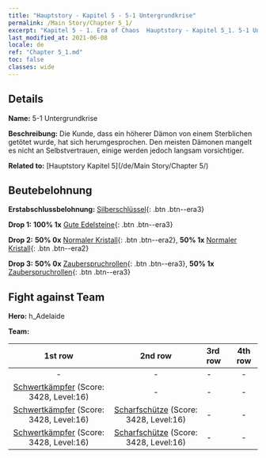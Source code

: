 ```yaml
---
title: "Hauptstory - Kapitel 5 - 5-1 Untergrundkrise"
permalink: /Main Story/Chapter 5_1/
excerpt: "Kapitel 5 - 1. Era of Chaos  Hauptstory - Kapitel 5_1. 5-1 Untergrundkrise"
last_modified_at: 2021-06-08
locale: de
ref: "Chapter 5_1.md"
toc: false
classes: wide
---
```


## Details

 **Name:** 5-1 Untergrundkrise

 **Beschreibung:** Die Kunde, dass ein höherer Dämon von einem Sterblichen getötet wurde, hat sich herumgesprochen. Den meisten Dämonen mangelt es nicht an Selbstvertrauen, einige werden jedoch langsam vorsichtiger.

 **Related to:** [Hauptstory Kapitel 5](/de/Main Story/Chapter 5/)

## Beutebelohnung

 **Erstabschlussbelohnung:** [Silberschlüssel](/ItemsDE/con_693/){: .btn .btn--era3}

 **Drop 1:** **100% 1x** [Gute Edelsteine](/ItemsDE/mat_16/){: .btn .btn--era3}

 **Drop 2:** **50% 0x** [Normaler Kristall](/ItemsDE/mat_11/){: .btn .btn--era2}, **50% 1x** [Normaler Kristall](/ItemsDE/mat_11/){: .btn .btn--era2}

 **Drop 3:** **50% 0x** [Zauberspruchrollen](/ItemsDE/con_694/){: .btn .btn--era3}, **50% 1x** [Zauberspruchrollen](/ItemsDE/con_694/){: .btn .btn--era3}


## Fight against Team
 **Hero:** h_Adelaide

 **Team:**


  | 1st row | 2nd row | 3rd row | 4th row |
  |:----:|:----:|:----|:----:|
  | - | - | - | - |
  | [Schwertkämpfer](/de/units/Swordsman/) (Score: 3428, Level:16)  | - | - | - |
  | [Schwertkämpfer](/de/units/Swordsman/) (Score: 3428, Level:16)  | [Scharfschütze](/de/units/Marksman/) (Score: 3428, Level:16)  | - | - |
  | [Schwertkämpfer](/de/units/Swordsman/) (Score: 3428, Level:16)  | [Scharfschütze](/de/units/Marksman/) (Score: 3428, Level:16)  | - | - |



